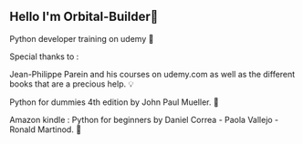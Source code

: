 ## Hello I'm Orbital-Builder👋

Python developer training on udemy 🐍

Special thanks to :

Jean-Philippe Parein and his courses on udemy.com as well as the different books that are a precious help. 💡

Python for dummies 4th edition by John Paul Mueller. 📖

Amazon kindle : Python for beginners by Daniel Correa - Paola Vallejo - Ronald Martinod. 📖

<!--
**Orbital-Builder/Orbital-Builder** is a ✨ _special_ ✨ repository because its `README.md` (this file) appears on your GitHub profile.

Here are some ideas to get you started:

- 🔭 I’m currently working on ...
- 🌱 I’m currently learning ...
- 👯 I’m looking to collaborate on ...
- 🤔 I’m looking for help with ...
- 💬 Ask me about ...
- 📫 How to reach me: ...
- 😄 Pronouns: ...
- ⚡ Fun fact: ...
-->
